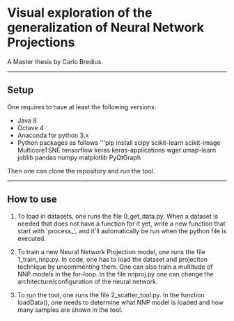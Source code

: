 # Visual exploration of the generalization of Neural Network Projections
A Master thesis by Carlo Bredius.

---
## Setup
One requires to have at least the following versions:
- Java 8
- Octave 4
- Anaconda for python 3.x
- Python packages as follows
'''pip install scipy scikit-learn scikit-image MulticoreTSNE tensorflow keras keras-applications wget umap-learn joblib pandas numpy matplotlib PyQtGraph

Then one can clone the repository and run the tool.

---
## How to use
1. To load in datasets, one runs the file 0_get_data.py. When a dataset is needed that does not have a function for it yet, write a new function that start with 'process_', and it'll automatically be run when the python file is executed.

2. To train a new Neural Network Projection model, one runs the file 1_train_nnp.py. In code, one has to load the dataset and projeciton technique by uncommenting them. One can also train a multitude of NNP models in the for-loop. In the file nnproj.py one can change the architecture/configuration of the neural network.

3. To run the tool, one runs the file 2_scatter_tool.py. In the function loadData(), one needs to determine what NNP model is loaded and how many samples are shown in the tool. 
